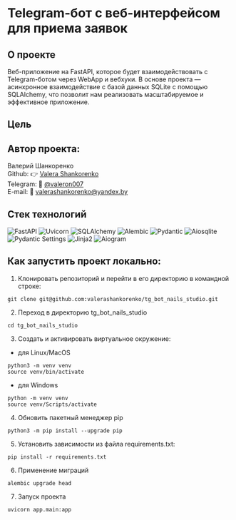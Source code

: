 # Telegram-бот с веб-интерфейсом для приема заявок

## О проекте
Веб-приложение на FastAPI, которое будет взаимодействовать с Telegram-ботом через WebApp и вебхуки. В основе проекта — асинхронное взаимодействие с базой данных SQLite с помощью SQLAlchemy, что позволит нам реализовать масштабируемое и эффективное приложение.

## Цель


## Автор проекта:
Валерий Шанкоренко<br/>
Github: 👉 [Valera Shankorenko](https://github.com/valerashankorenko)<br/>
Telegram: 📱 [@valeron007](https://t.me/valeron007)<br/>
E-mail: 📧 valerashankorenko@yandex.by<br/>

## Стек технологий
![FastAPI](https://img.shields.io/badge/FastAPI-005571?style=flat-square&logo=fastapi&logoColor=white)
![Uvicorn](https://img.shields.io/badge/Uvicorn-003B2D?style=flat-square&logo=uvicorn&logoColor=white)
![SQLAlchemy](https://img.shields.io/badge/SQLAlchemy-3F4B3D?style=flat-square&logo=sqlalchemy&logoColor=white)
![Alembic](https://img.shields.io/badge/Alembic-0D4D3A?style=flat-square&logo=alembic&logoColor=white)
![Pydantic](https://img.shields.io/badge/Pydantic-4B8BBE?style=flat-square&logo=pydantic&logoColor=white)
![Aiosqlite](https://img.shields.io/badge/Aiosqlite-4B8BBE?style=flat-square&logo=python&logoColor=white)
![Pydantic Settings](https://img.shields.io/badge/Pydantic%20Settings-4B8BBE?style=flat-square&logo=python&logoColor=white)
![Jinja2](https://img.shields.io/badge/Jinja2-4B8BBE?style=flat-square&logo=python&logoColor=white)
![Aiogram](https://img.shields.io/badge/aiogram-4B8BBE?style=flat-square&logo=python&logoColor=white)

## Как запустить проект локально:
1. Клонировать репозиторий и перейти в его директорию в командной строке:
```shell
git clone git@github.com:valerashankorenko/tg_bot_nails_studio.git
```
2. Переход в директорию tg_bot_nails_studio
```shell
cd tg_bot_nails_studio
```
3. Cоздать и активировать виртуальное окружение:
 - для Linux/MacOS
```shell
python3 -m venv venv
source venv/bin/activate
```
- для Windows
```shell
python -m venv venv
source venv/Scripts/activate
```
4. Обновить пакетный менеджер pip
```shell
python3 -m pip install --upgrade pip
```
5. Установить зависимости из файла requirements.txt:
```shell
pip install -r requirements.txt
```
6. Применение миграций
```shell
alembic upgrade head
```
7. Запуск проекта
```shell
uvicorn app.main:app
```